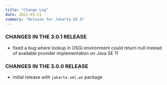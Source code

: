 ```yaml
---
title: "Change Log"
date: 2021-03-21
summary: "Release for Jakarta EE 9"
---
```


### CHANGES IN THE 3.0.1 RELEASE

* fixed a bug where lookup in OSGi environment could return null instead of available provider implementation on Java SE 11

### CHANGES IN THE 3.0.0 RELEASE

* initial release with ``jakarta.xml.ws`` package
